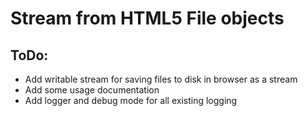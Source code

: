 # Stream from HTML5 File objects

## ToDo:
+ Add writable stream for saving files to disk in browser as a stream
+ Add some usage documentation
+ Add logger and debug mode for all existing logging
